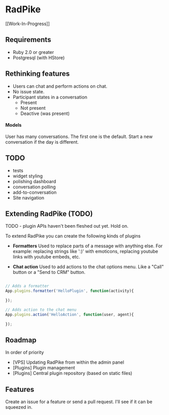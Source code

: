 # RadPike

[[Work-In-Progress]]

## Requirements

* Ruby 2.0 or greater
* Postgresql (with HStore)


## Rethinking features

* Users can chat and perform actions on chat.
* No issue state.
* Participant states in a conversation
  * Present
  * Not present
  * Deactive (was present)

#### Models

User has many conversations. The first one is the default.
Start a new conversation if the day is different.


## TODO

* tests
* widget styling
* polishing dashboard
* conversation polling
* add-to-conversation
* Site navigation

## Extending RadPike (TODO)

TODO - plugin APIs haven't been fleshed out yet. Hold on.

To extend RadPike you can create the following kinds of plugins

* **Formatters**
  Used to replace parts of a message with anything else. For example: replacing strings like ':)' with emoticons, replacing youtube links with youtube embeds, etc.


* **Chat action**
  Used to add actions to the chat options menu. Like a "Call" button or a "Send to CRM" button.


```javascript

// Adds a formatter
App.plugins.formatter('HelloPlugin', function(activity){
  
});

// Adds action to the chat menu
App.plugins.action('HelloAction', function(user, agent){
  
});
```

## Roadmap

In order of priority

* [VPS] Updating RadPike from within the admin panel
* [Plugins] Plugin management
* [Plugins] Central plugin repository (based on static files)

## Features

Create an issue for a feature or send a pull request. I'll see if it can be squeezed in.
